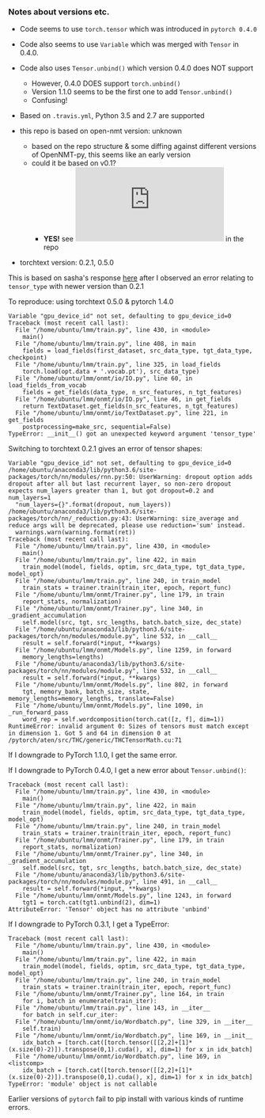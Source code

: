 ### Notes about versions etc.

- Code seems to use `torch.tensor` which was introduced in `pytorch 0.4.0`
- Code also seems to use `Variable` which was merged with `Tensor` in 0.4.0.
- Code also uses `Tensor.unbind()` which version 0.4.0 does NOT support
    - However, 0.4.0 DOES support `torch.unbind()`
    - Version 1.1.0 seems to be the first one to add `Tensor.unbind()`
    - Confusing!

- Based on `.travis.yml`, Python 3.5 and 2.7 are supported

- this repo is based on open-nmt version: unknown
    - based on the repo structure & some diffing against different versions of OpenNMT-py, this seems like an early version
    - could it be based on v0.1? 
        - **YES!** see ![setup.py](https://github.com/j0ma/lmm/blob/master/setup.py) in the repo

- torchtext version: 0.2.1, 0.5.0

This is based on sasha's response [here](https://github.com/OpenNMT/OpenNMT-py/issues/767) after I observed an error relating to `tensor_type` with newer version than 0.2.1

To reproduce: using torchtext 0.5.0 & pytorch 1.4.0

```
Variable "gpu_device_id" not set, defaulting to gpu_device_id=0
Traceback (most recent call last):
  File "/home/ubuntu/lmm/train.py", line 430, in <module>
    main()
  File "/home/ubuntu/lmm/train.py", line 408, in main
    fields = load_fields(first_dataset, src_data_type, tgt_data_type, checkpoint)
  File "/home/ubuntu/lmm/train.py", line 325, in load_fields
    torch.load(opt.data + '.vocab.pt'), src_data_type)
  File "/home/ubuntu/lmm/onmt/io/IO.py", line 60, in load_fields_from_vocab
    fields = get_fields(data_type, n_src_features, n_tgt_features)
  File "/home/ubuntu/lmm/onmt/io/IO.py", line 46, in get_fields
    return TextDataset.get_fields(n_src_features, n_tgt_features)
  File "/home/ubuntu/lmm/onmt/io/TextDataset.py", line 221, in get_fields
    postprocessing=make_src, sequential=False)
TypeError: __init__() got an unexpected keyword argument 'tensor_type'
```

Switching to torchtext 0.2.1 gives an error of tensor shapes:

```
Variable "gpu_device_id" not set, defaulting to gpu_device_id=0
/home/ubuntu/anaconda3/lib/python3.6/site-packages/torch/nn/modules/rnn.py:50: UserWarning: dropout option adds dropout after all but last recurrent layer, so non-zero dropout expects num_layers greater than 1, but got dropout=0.2 and num_layers=1
  "num_layers={}".format(dropout, num_layers))
/home/ubuntu/anaconda3/lib/python3.6/site-packages/torch/nn/_reduction.py:43: UserWarning: size_average and reduce args will be deprecated, please use reduction='sum' instead.
  warnings.warn(warning.format(ret))
Traceback (most recent call last):
  File "/home/ubuntu/lmm/train.py", line 430, in <module>
    main()
  File "/home/ubuntu/lmm/train.py", line 422, in main
    train_model(model, fields, optim, src_data_type, tgt_data_type, model_opt)
  File "/home/ubuntu/lmm/train.py", line 240, in train_model
    train_stats = trainer.train(train_iter, epoch, report_func)
  File "/home/ubuntu/lmm/onmt/Trainer.py", line 179, in train
    report_stats, normalization)
  File "/home/ubuntu/lmm/onmt/Trainer.py", line 340, in _gradient_accumulation
    self.model(src, tgt, src_lengths, batch.batch_size, dec_state)
  File "/home/ubuntu/anaconda3/lib/python3.6/site-packages/torch/nn/modules/module.py", line 532, in __call__
    result = self.forward(*input, **kwargs)
  File "/home/ubuntu/lmm/onmt/Models.py", line 1259, in forward
    memory_lengths=lengths)
  File "/home/ubuntu/anaconda3/lib/python3.6/site-packages/torch/nn/modules/module.py", line 532, in __call__
    result = self.forward(*input, **kwargs)
  File "/home/ubuntu/lmm/onmt/Models.py", line 802, in forward
    tgt, memory_bank, batch_size, state, memory_lengths=memory_lengths, translate=False)
  File "/home/ubuntu/lmm/onmt/Models.py", line 1090, in _run_forward_pass
    word_rep = self.wordcomposition(torch.cat([z, f], dim=1))
RuntimeError: invalid argument 0: Sizes of tensors must match except in dimension 1. Got 5 and 64 in dimension 0 at /pytorch/aten/src/THC/generic/THCTensorMath.cu:71
```

If I downgrade to PyTorch 1.1.0, I get the same error.

If I downgrade to PyTorch 0.4.0, I get a new error about `Tensor.unbind()`:

```
Traceback (most recent call last):
  File "/home/ubuntu/lmm/train.py", line 430, in <module>
    main()
  File "/home/ubuntu/lmm/train.py", line 422, in main
    train_model(model, fields, optim, src_data_type, tgt_data_type, model_opt)
  File "/home/ubuntu/lmm/train.py", line 240, in train_model
    train_stats = trainer.train(train_iter, epoch, report_func)
  File "/home/ubuntu/lmm/onmt/Trainer.py", line 179, in train
    report_stats, normalization)
  File "/home/ubuntu/lmm/onmt/Trainer.py", line 340, in _gradient_accumulation
    self.model(src, tgt, src_lengths, batch.batch_size, dec_state)
  File "/home/ubuntu/anaconda3/lib/python3.6/site-packages/torch/nn/modules/module.py", line 491, in __call__
    result = self.forward(*input, **kwargs)
  File "/home/ubuntu/lmm/onmt/Models.py", line 1243, in forward
    tgt1 = torch.cat(tgt1.unbind(2), dim=1)
AttributeError: 'Tensor' object has no attribute 'unbind'
```

If I downgrade to PyTorch 0.3.1, I get a TypeError:

```
Traceback (most recent call last):
  File "/home/ubuntu/lmm/train.py", line 430, in <module>
    main()
  File "/home/ubuntu/lmm/train.py", line 422, in main
    train_model(model, fields, optim, src_data_type, tgt_data_type, model_opt)
  File "/home/ubuntu/lmm/train.py", line 240, in train_model
    train_stats = trainer.train(train_iter, epoch, report_func)
  File "/home/ubuntu/lmm/onmt/Trainer.py", line 164, in train
    for i, batch in enumerate(train_iter):
  File "/home/ubuntu/lmm/train.py", line 143, in __iter__
    for batch in self.cur_iter:
  File "/home/ubuntu/lmm/onmt/io/Wordbatch.py", line 329, in __iter__
    self.train)
  File "/home/ubuntu/lmm/onmt/io/Wordbatch.py", line 169, in __init__
    idx_batch = [torch.cat([torch.tensor([[2,2]+[1]*(x.size(0)-2)]).transpose(0,1).cuda(), x], dim=1) for x in idx_batch]
  File "/home/ubuntu/lmm/onmt/io/Wordbatch.py", line 169, in <listcomp>
    idx_batch = [torch.cat([torch.tensor([[2,2]+[1]*(x.size(0)-2)]).transpose(0,1).cuda(), x], dim=1) for x in idx_batch]
TypeError: 'module' object is not callable
```

Earlier versions of `pytorch` fail to pip install with various kinds of runtime errors.

